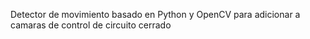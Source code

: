 Detector de movimiento basado en Python y OpenCV para adicionar a camaras de control de circuito cerrado